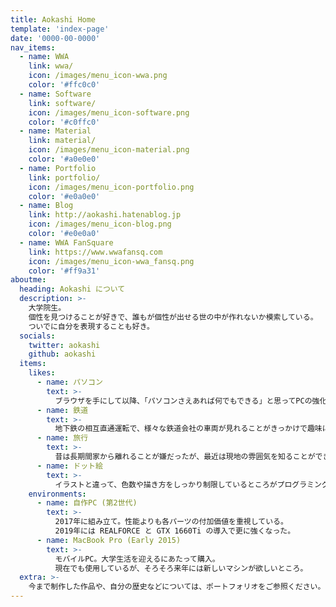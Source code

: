 ```yaml
---
title: Aokashi Home
template: 'index-page'
date: '0000-00-0000'
nav_items:
  - name: WWA
    link: wwa/
    icon: /images/menu_icon-wwa.png
    color: '#ffc0c0'
  - name: Software
    link: software/
    icon: /images/menu_icon-software.png
    color: '#c0ffc0'
  - name: Material
    link: material/
    icon: /images/menu_icon-material.png
    color: '#a0e0e0'
  - name: Portfolio
    link: portfolio/
    icon: /images/menu_icon-portfolio.png
    color: '#e0a0e0'
  - name: Blog
    link: http://aokashi.hatenablog.jp
    icon: /images/menu_icon-blog.png
    color: '#e0e0a0'
  - name: WWA FanSquare
    link: https://www.wwafansq.com
    icon: /images/menu_icon-wwa_fansq.png
    color: '#ff9a31'
aboutme:
  heading: Aokashi について
  description: >-
    大学院生。
    個性を見つけることが好きで、誰もが個性が出せる世の中が作れないか模索している。
    ついでに自分を表現することも好き。
  socials:
    twitter: aokashi
    github: aokashi
  items:
    likes:
      - name: パソコン
        text: >-
          ブラウザを手にして以降、「パソコンさえあれば何でもできる」と思ってPCの強化にひたすら重点を置いている。
      - name: 鉄道
        text: >-
          地下鉄の相互直通運転で、様々な鉄道会社の車両が見れることがきっかけで趣味になった。
      - name: 旅行
        text: >-
          昔は長期間家から離れることが嫌だったが、最近は現地の雰囲気を知ることができることからほぼ毎年遠いところに行ってたりする。
      - name: ドット絵
        text: >-
          イラストと違って、色数や描き方をしっかり制限しているところがプログラミングに近いと思っている。
    environments:
      - name: 自作PC (第2世代)
        text: >-
          2017年に組み立て。性能よりも各パーツの付加価値を重視している。
          2019年には REALFORCE と GTX 1660Ti の導入で更に強くなった。
      - name: MacBook Pro (Early 2015)
        text: >-
          モバイルPC。大学生活を迎えるにあたって購入。
          現在でも使用しているが、そろそろ来年には新しいマシンが欲しいところ。
  extra: >-
    今まで制作した作品や、自分の歴史などについては、ポートフォリオをご参照ください。
---
```

